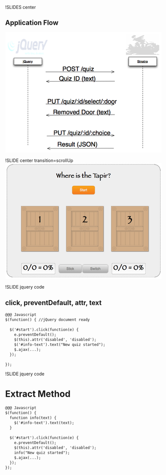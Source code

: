 !SLIDES center
## Application Flow
![flow](flow.png)

!SLIDE center transition=scrollUp
![Tapir App](../intro/where_is_the_tapir_app.png)

!SLIDE jquery code
## click, preventDefault, attr, text

    @@@ Javascript
    $(function() { //jQuery document ready

      $('#start').click(function(e) {
        e.preventDefault();
        $(this).attr('disabled', 'disabled');
        $('#info-text').text("New quiz started");
        $.ajax(...);
      });

    });


!SLIDE jquery code
# Extract Method

    @@@ Javascript
    $(function() {
      function info(text) {
        $('#info-text').text(text);
      }

      $('#start').click(function(e) {
        e.preventDefault();
        $(this).attr('disabled', 'disabled');
        info("New quiz started");
        $.ajax(...);
      });
    });

